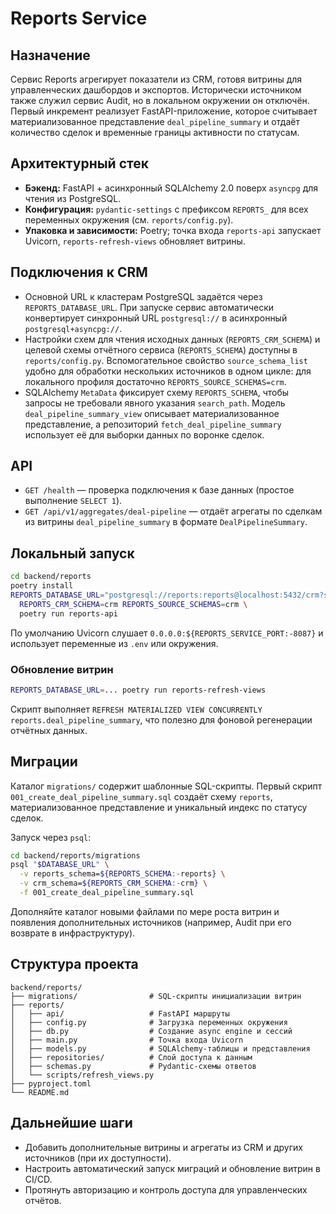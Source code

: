 # Reports Service

## Назначение
Сервис Reports агрегирует показатели из CRM, готовя витрины для управленческих дашбордов и экспортов. Исторически источником также служил сервис Audit, но в локальном окружении он отключён. Первый инкремент реализует FastAPI-приложение, которое считывает материализованное представление `deal_pipeline_summary` и отдаёт количество сделок и временные границы активности по статусам.

## Архитектурный стек
- **Бэкенд:** FastAPI + асинхронный SQLAlchemy 2.0 поверх `asyncpg` для чтения из PostgreSQL.
- **Конфигурация:** `pydantic-settings` с префиксом `REPORTS_` для всех переменных окружения (см. `reports/config.py`).
- **Упаковка и зависимости:** Poetry; точка входа `reports-api` запускает Uvicorn, `reports-refresh-views` обновляет витрины.

## Подключения к CRM
- Основной URL к кластерам PostgreSQL задаётся через `REPORTS_DATABASE_URL`. При запуске сервис автоматически конвертирует синхронный URL `postgresql://` в асинхронный `postgresql+asyncpg://`.
- Настройки схем для чтения исходных данных (`REPORTS_CRM_SCHEMA`) и целевой схемы отчётного сервиса (`REPORTS_SCHEMA`) доступны в `reports/config.py`. Вспомогательное свойство `source_schema_list` удобно для обработки нескольких источников в одном цикле: для локального профиля достаточно `REPORTS_SOURCE_SCHEMAS=crm`.
- SQLAlchemy `MetaData` фиксирует схему `REPORTS_SCHEMA`, чтобы запросы не требовали явного указания `search_path`. Модель `deal_pipeline_summary_view` описывает материализованное представление, а репозиторий `fetch_deal_pipeline_summary` использует её для выборки данных по воронке сделок.

## API
- `GET /health` — проверка подключения к базе данных (простое выполнение `SELECT 1`).
- `GET /api/v1/aggregates/deal-pipeline` — отдаёт агрегаты по сделкам из витрины `deal_pipeline_summary` в формате `DealPipelineSummary`.

## Локальный запуск
```bash
cd backend/reports
poetry install
REPORTS_DATABASE_URL="postgresql://reports:reports@localhost:5432/crm?search_path=reports" \
  REPORTS_CRM_SCHEMA=crm REPORTS_SOURCE_SCHEMAS=crm \
  poetry run reports-api
```
По умолчанию Uvicorn слушает `0.0.0.0:${REPORTS_SERVICE_PORT:-8087}` и использует переменные из `.env` или окружения.

### Обновление витрин
```bash
REPORTS_DATABASE_URL=... poetry run reports-refresh-views
```
Скрипт выполняет `REFRESH MATERIALIZED VIEW CONCURRENTLY reports.deal_pipeline_summary`, что полезно для фоновой регенерации отчётных данных.

## Миграции
Каталог `migrations/` содержит шаблонные SQL-скрипты. Первый скрипт `001_create_deal_pipeline_summary.sql` создаёт схему `reports`, материализованное представление и уникальный индекс по статусу сделок.

Запуск через `psql`:
```bash
cd backend/reports/migrations
psql "$DATABASE_URL" \
  -v reports_schema=${REPORTS_SCHEMA:-reports} \
  -v crm_schema=${REPORTS_CRM_SCHEMA:-crm} \
  -f 001_create_deal_pipeline_summary.sql
```
Дополняйте каталог новыми файлами по мере роста витрин и появления дополнительных источников (например, Audit при его возврате в инфраструктуру).

## Структура проекта
```
backend/reports/
├── migrations/                # SQL-скрипты инициализации витрин
├── reports/
│   ├── api/                   # FastAPI маршруты
│   ├── config.py              # Загрузка переменных окружения
│   ├── db.py                  # Создание async engine и сессий
│   ├── main.py                # Точка входа Uvicorn
│   ├── models.py              # SQLAlchemy-таблицы и представления
│   ├── repositories/          # Слой доступа к данным
│   ├── schemas.py             # Pydantic-схемы ответов
│   └── scripts/refresh_views.py
├── pyproject.toml
└── README.md
```

## Дальнейшие шаги
- Добавить дополнительные витрины и агрегаты из CRM и других источников (при их доступности).
- Настроить автоматический запуск миграций и обновление витрин в CI/CD.
- Протянуть авторизацию и контроль доступа для управленческих отчётов.
